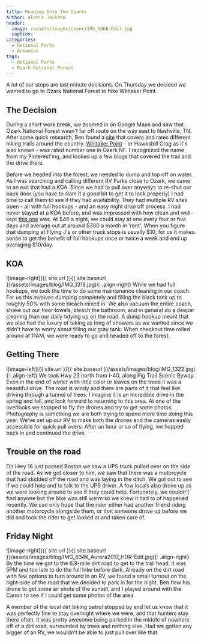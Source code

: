 ```yaml
---
title: Heading Into The Ozarks
author: Alexis Jackson
header:
  image: /assets/images/cover/IMG_1468-Edit.jpg
  caption:
categories:
  - National Parks
  - Arkansas
tags:
  - National Parks
  - Ozark National Forest
---
```


A lot of our stops are last minute decisions. On Thursday we decided we wanted to go to Ozark National Forest to hike Whitaker Point.

## The Decision

During a short work break, we zoomed in on Google Maps and saw that Ozark National Forest wasn't far off route on the way east to Nashville, TN. After some quick research, Ben found a [site](https://www.alltrails.com/) that covers and rates different hiking trails around the country. [Whitaker Point](https://www.alltrails.com/trail/us/arkansas/whitaker-point-trail-hawksbill-crag) - or Hawksbill Crag as it's also known - was rated number one in Ozark NF. I recognized the name from my Pinterest'ing, and looked up a few blogs that covered the trail and the drive there.

Before we headed into the forest, we needed to dump and top off on water. As I was searching and calling different RV Parks close to Ozark, we came to an exit that had a KOA. Since we had to pull over anyways to re-shut our back door (you have to slam it a good bit to get it to lock properly) I had time to call them to see if they had availability. They had multiple RV sites open - all with full hookups - and an easy night drop off process. I had never stayed at a KOA before, and was impressed with how clean and well-kept [this one](https://goo.gl/maps/1WyeTjxiu7U2) was. At $40 a night, we could stay at one every four or five days and average out at around $300 a month in 'rent'. When you figure that dumping at Flying J's or other truck stops is usually $10, for us it makes sense to get the benefit of full hookups once or twice a week and end up averaging $10/day.

## KOA

![image-right]({{ site.url }}{{ site.baseurl }}/assets/images/blog/IMG_1318.jpg){: .align-right}
While we had full hookups, we took the time to do some maintenance cleaning in our coach. For us this involves dumping completely and filling the black tank up to roughly 50% with some bleach mixed in. We also vacuum the entire coach, shake out our floor towels, bleach the bathroom, and in general do a deeper cleaning than our daily tidying up on the road. A dump hookup meant that we also had the luxury of taking as long of showers as we wanted since we didn't have to worry about filling our gray tank. When checkout time rolled around at 11AM, we were ready to go and headed off to the forest.

## Getting There

![image-left]({{ site.url }}{{ site.baseurl }}/assets/images/blog/IMG_1322.jpg){: .align-left}
We took Hwy 23 north from I-40, along Pig Trail Scenic Byway. Even in the end of winter with little color or leaves on the trees it was a beautiful drive. The road is windy and there are parts of it that feel like driving through a tunnel of trees. I imagine it is an incredible drive in the spring and fall, and look forward to returning to this area. At one of the overlooks we stopped to fly the drones and try to get some photos. Photography is something we are both trying to spend more time doing this year. We've set up our RV to make both the drones and the cameras easily accessible for quick pull overs. After an hour or so of flying, we hopped back in and continued the drive.

## Trouble on the road

On Hwy 16 just passed Boston we saw a UPS truck pulled over on the side of the road. As we got closer to him, we saw that there was a motorcycle that had skidded off the road and was laying in the ditch. We got out to see if we could help and to talk to the UPS driver. A few locals also drove up as we were looking around to see if they could help. Fortunately, we couldn't find anyone but the bike was still warm so we knew it had to of happened recently. We can only hope that the rider either had another friend riding another motorcycle alongside them, or that someone drove up before we did and took the rider to get looked at and taken care of.

## Friday Night

![image-right]({{ site.url }}{{ site.baseurl }}/assets/images/blog/IMG_6346_Aurora2017_HDR-Edit.jpg){: .align-right}
By the time we got to the 6.9-mile dirt road to get to the trail head, it was 5PM and too late to do the full hike before dark. Already on the dirt road with few options to turn around in an RV, we found a small turnout on the right-side of the road that we decided to park in for the night. Ben flew his drone to get some air shots of the sunset, and I played around with the Canon to see if I could get some photos of the area.

A member of the local dirt biking patrol stopped by and let us know that it was perfectly fine to stay overnight where we were, and that hunters stay there often. It was pretty awesome being parked in the middle of nowhere off of a dirt road, surrounded by trees and nothing else. Had we gotten any bigger of an RV, we wouldn't be able to just pull over like that.
